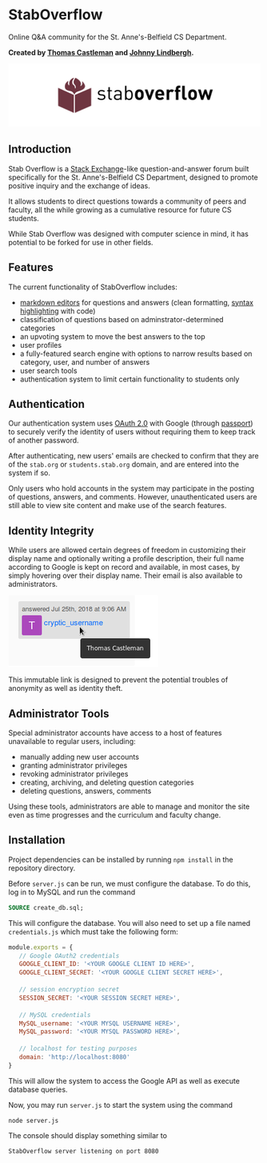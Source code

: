 # StabOverflow
Online Q&A community for the St. Anne's-Belfield CS Department.

**Created by [Thomas Castleman](https://github.com/thomascastleman) and [Johnny Lindbergh](https://github.com/johnnylindbergh).**

![StabOverflow Logo](./readme/readme_logo.png)

## Introduction

Stab Overflow is a [Stack Exchange](https://stackexchange.com/)-like question-and-answer forum built specifically for the St. Anne's-Belfield CS Department, designed to promote positive inquiry and the exchange of ideas.

It allows students to direct questions towards a community of peers and faculty, all the while growing as a cumulative resource for future CS students.

While Stab Overflow was designed with computer science in mind, it has potential to be forked for use in other fields.

## Features

The current functionality of StabOverflow includes:
- [markdown editors](https://code.google.com/archive/p/pagedown/wikis/PageDown.wiki) for questions and answers (clean formatting, [syntax highlighting](https://github.com/google/code-prettify) with code)
- classification of questions based on adminstrator-determined categories
- an upvoting system to move the best answers to the top
- user profiles
- a fully-featured search engine with options to narrow results based on category, user, and number of answers
- user search tools
- authentication system to limit certain functionality to students only

## Authentication

Our authentication system uses [OAuth 2.0](https://oauth.net/2/) with Google (through [passport](https://www.npmjs.com/package/passport)) to securely verify the identity of users without requiring them to keep track of another password.

After authenticating, new users' emails are checked to confirm that they are of the `stab.org` or `students.stab.org` domain, and are entered into the system if so.

Only users who hold accounts in the system may participate in the posting of questions, answers, and comments. However, unauthenticated users are still able to view site content and make use of the search features.

## Identity Integrity

While users are allowed certain degrees of freedom in customizing their display name and optionally writing a profile description, their full name according to Google is kept on record and available, in most cases, by simply hovering over their display name. Their email is also available to administrators.

![Demonstration of identity preservation](./readme/identity.png)

This immutable link is designed to prevent the potential troubles of anonymity as well as identity theft.

## Administrator Tools

Special administrator accounts have access to a host of features unavailable to regular users, including:
- manually adding new user accounts
- granting administrator privileges
- revoking administrator privileges
- creating, archiving, and deleting question categories
- deleting questions, answers, comments

Using these tools, administrators are able to manage and monitor the site even as time progresses and the curriculum and faculty change.


## Installation

Project dependencies can be installed by running `npm install` in the repository directory. 

Before `server.js` can be run, we must configure the database. To do this, log in to MySQL and run the command
 ```sql
SOURCE create_db.sql;
 ```
 This will configure the database. You will also need to set up a file named `credentials.js` which must take the following form:
 ```javascript
module.exports = {
	// Google OAuth2 credentials 
	GOOGLE_CLIENT_ID: '<YOUR GOOGLE CLIENT ID HERE>',
	GOOGLE_CLIENT_SECRET: '<YOUR GOOGLE CLIENT SECRET HERE>',

	// session encryption secret
	SESSION_SECRET: '<YOUR SESSION SECRET HERE>',

	// MySQL credentials
	MySQL_username: '<YOUR MYSQL USERNAME HERE>',
	MySQL_password: '<YOUR MYSQL PASSWORD HERE>',

	// localhost for testing purposes
	domain: 'http://localhost:8080'
}
 ```
 This will allow the system to access the Google API as well as execute database queries.
 
 Now, you may run `server.js` to start the system using the command
 ```
 node server.js
 ```
 The console should display something similar to 
 ```
 StabOverflow server listening on port 8080
 ```
